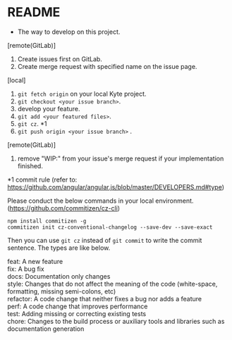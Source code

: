 # README

* The way to develop on this project.  

[remote(GitLab)]
1. Create issues first on GitLab.  
2. Create merge request with specified name on the issue page.  

[local]
1. `git fetch origin` on your local Kyte project. 
2. `git checkout <your issue branch>`.
3. develop your feature. 
4. `git add <your featured files>`. 
5. `git cz`. *1
6. `git push origin <your issue branch>` . 

[remote(GitLab)]
1. remove "WIP:" from your issue's merge request if your implementation finished. 


*1 commit rule (refer to: https://github.com/angular/angular.js/blob/master/DEVELOPERS.md#type)  

Please conduct the below commands in your local environment. (https://github.com/commitizen/cz-cli)

```
npm install commitizen -g
commitizen init cz-conventional-changelog --save-dev --save-exact
```
Then you can use `git cz` instead of `git commit` to write the commit sentence. 
The types are like below. 

feat: A new feature  
fix: A bug fix  
docs: Documentation only changes  
style: Changes that do not affect the meaning of the code (white-space, formatting, missing semi-colons, etc)  
refactor: A code change that neither fixes a bug nor adds a feature  
perf: A code change that improves performance  
test: Adding missing or correcting existing tests  
chore: Changes to the build process or auxiliary tools and libraries such as documentation generation  


